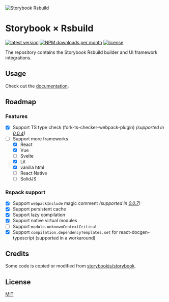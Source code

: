 ![Storybook Rsbuild](https://github.com/rspack-contrib/storybook-rsbuild/assets/7237365/00165054-9e3e-4a15-8a99-27985989b9d2)

# Storybook × Rsbuild

<p>
 <a href="https://www.npmjs.com/package/storybook-builder-rsbuild"><img src="https://img.shields.io/npm/v/storybook-builder-rsbuild?style=flat-square&color=ff4785" alt="latest version" /></a>
 <a href="https://npmcharts.com/compare/storybook-builder-rsbuild,storybook-react-rsbuild,storybook-react-vue,storybook-vue3-rsbuild,storybook-vue3-rsbuild?interval=7&log=false"><img src="https://img.shields.io/npm/dm/storybook-builder-rsbuild?style=flat-square&color=%23ff4785" alt="NPM downloads per month" /></a>
 <a href="https://github.com/rspack-contrib/storybook-rsbuild/blob/main/LICENSE"><img src="https://img.shields.io/npm/l/storybook-builder-rsbuild?style=flat-square&color=%23ff4785" alt="license" /></a>
</p>

The repository contains the Storybook Rsbuild builder and UI framework integrations.

## Usage

Check out the [documentation](https://storybook.rsbuild.rs).

## Roadmap

### Features

- [x] Support TS type check (fork-ts-checker-webpack-plugin) _(supported in [0.0.4](https://github.com/rspack-contrib/storybook-rsbuild/releases/tag/v0.0.4))_
- [ ] Support more frameworks
  - [x] React
  - [x] Vue
  - [ ] Svelte
  - [x] Lit
  - [x] vanilla html
  - [ ] React Native
  - [ ] SolidJS

### Rspack support

- [x] Support `webpackInclude` magic comment _(supported in [0.0.7](https://github.com/rspack-contrib/storybook-rsbuild/releases/tag/v0.0.7))_
- [x] Support persistent cache
- [x] Support lazy compilation
- [x] Support native virtual modules
- [ ] Support `module.unknownContextCritical`
- [x] Support `compilation.dependencyTemplates.set` for react-docgen-typescript (supported in a workaround)

## Credits

Some code is copied or modified from [storybookjs/storybook](https://github.com/storybookjs/storybook).

## License

[MIT](./LICENSE)
